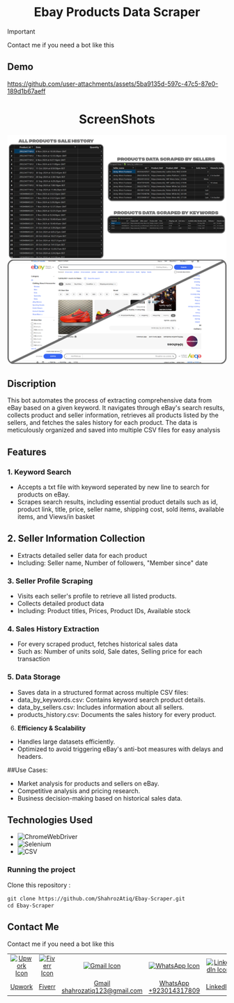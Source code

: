 <h1 align="center">
	Ebay Products Data Scraper
</h1>

> [!IMPORTANT]
> Contact me if you need a bot like this


## Demo

https://github.com/user-attachments/assets/5ba9135d-597c-47c5-87e0-189d1b67aeff



<h1 align="center">
	ScreenShots
</h1>
<p align="center">
	<img src="https://github.com/ShahrozAtiq/Ebay-Scraper/blob/b62dea6aaa564f1bd150a2f1f62f6295b482a9cc/Ebay_data.png">
	<img src="https://github.com/ShahrozAtiq/Ebay-Scraper/blob/b62dea6aaa564f1bd150a2f1f62f6295b482a9cc/Ebay_.png">
</p>

## Discription

This bot automates the process of extracting comprehensive data from eBay based on a given keyword. It navigates through eBay's search results, collects product and seller information, retrieves all products listed by the sellers, and fetches the sales history for each product. The data is meticulously organized and saved into multiple CSV files for easy analysis

## Features

### 1. **Keyword Search**
- Accepts a txt file with keyword seperated by new line to search for products on eBay.
- Scrapes search results, including essential product details such as id, product link, title, price, seller name, shipping cost, sold items, available items, and Views/in basket

## 2. **Seller Information Collection**

- Extracts detailed seller data for each product
- Including: Seller name, Number of followers, "Member since" date

### 3. **Seller Profile Scraping**

- Visits each seller's profile to retrieve all listed products.
- Collects detailed product data
- Including: Product titles, Prices, Product IDs, Available stock

### 4. **Sales History Extraction**

- For every scraped product, fetches historical sales data 
- Such as: Number of units sold, Sale dates, Selling price for each transaction

### 5. **Data Storage**

- Saves data in a structured format across multiple CSV files:
- data_by_keywords.csv: Contains keyword search product details.
- data_by_sellers.csv: Includes information about all sellers.
- products_history.csv: Documents the sales history for every product.

6. **Efficiency & Scalability**

- Handles large datasets efficiently.
- Optimized to avoid triggering eBay's anti-bot measures with delays and headers.

##Use Cases:

- Market analysis for products and sellers on eBay.
- Competitive analysis and pricing research.
- Business decision-making based on historical sales data.

## Technologies Used

- ![ChromeWebDriver](https://img.shields.io/badge/-ChromeWebDriver-green)
- ![Selenium](https://img.shields.io/badge/-Selenium-blue)
- ![CSV](https://img.shields.io/badge/-CSV-yellow)

### Running the project

Clone this repository :

```
git clone https://github.com/ShahrozAtiq/Ebay-Scraper.git
cd Ebay-Scraper
```

## Contact Me

Contact me if you need a bot like this

<table>
  <tr>
    <td align="center" width="500px">
      <a href="https://www.upwork.com/freelancers/~01c437b099d917194b" title="View my Upwork profile">
        <img src="https://img.icons8.com/external-tal-revivo-shadow-tal-revivo/48/null/external-upwork-a-global-freelancing-platform-where-professionals-connect-and-collaborate-remotely-logo-shadow-tal-revivo.png" alt="Upwork Icon" width="60" height="60"/>
      </a>
    </td>
    <td align="center" width="500px">
      <a href="https://www.fiverr.com/shahrozatiq" title="View my Fiverr profile">
        <img src="https://ml.globenewswire.com/Resource/Download/dcc91863-eeb0-4879-a556-9f7608b19744" alt="Fiverr Icon" width="60" height="60"/>
      </a>
    </td>
    <td align="center" width="500px">
      <a href="mailto:shahrozatiq123@gmail.com" title="Send me an email">
        <img src="https://www.svgrepo.com/show/452213/gmail.svg" alt="Gmail Icon" height="60" width="60"/>
      </a>
    </td>
    <td align="center" width="500px">
      <a href="https://wa.me/923014317809" title="Chat with me on WhatsApp">
        <img src="https://raw.githubusercontent.com/rahuldkjain/github-profile-readme-generator/master/src/images/icons/Social/whatsapp.svg" alt="WhatsApp Icon" height="60" width="60"/>
      </a>
    </td>
    <td align="center" width="500px">
      <a href="https://linkedin.com/in/shahroz-atiq" title="Connect with me on LinkedIn">
        <img src="https://raw.githubusercontent.com/rahuldkjain/github-profile-readme-generator/master/src/images/icons/Social/linked-in-alt.svg" alt="LinkedIn Icon" height="60" width="60"/>
      </a>
    </td>
    <td align="center" width="500px">
      <a href="https://instagram.com/shahahahahroz" title="Follow me on Instagram">
        <img src="https://raw.githubusercontent.com/rahuldkjain/github-profile-readme-generator/master/src/images/icons/Social/instagram.svg" alt="Instagram Icon" height="60" width="60"/>
      </a>
    </td>
  </tr>
  <tr>
    <td align="center" width="500px">
      <a href="https://www.upwork.com/freelancers/~01c437b099d917194b">Upwork</a>
    </td>
    <td align="center" width="500px">
      <a href="https://www.fiverr.com/shahrozatiq">Fiverr</a>
    </td>
    <td align="center" width="500px">
      <a href="mailto:shahrozatiq123@gmail.com">Gmail<br>shahrozatiq123@gmail.com</a>
    </td>
    <td align="center" width="500px">
      <a href="https://wa.me/923014317809">WhatsApp<br>+923014317809</a>
    </td>
    <td align="center" width="500px">
      <a href="https://linkedin.com/in/shahroz-atiq">LinkedIn</a>
    </td>
    <td align="center" width="500px">
      <a href="https://instagram.com/shahahahahroz">Instagram</a>
    </td>
  </tr>
</table>
